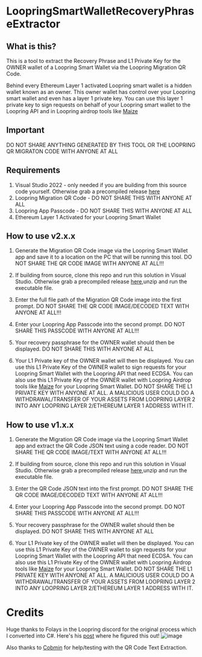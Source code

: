# LoopringSmartWalletRecoveryPhraseExtractor
## What is this?
This is a tool to extract the Recovery Phrase and L1 Private Key for the OWNER wallet of a Loopring Smart Wallet via the Loopring Migration QR Code. 

Behind every Ethereum Layer 1 activated Loopring smart wallet is a hidden wallet known as an owner. This owner wallet has control over your Loopring smart wallet and even has a layer 1 private key. You can use this layer 1 private key to sign requests on behalf of your Loopring smart wallet to the Loopring API and in Loopring airdrop tools like [Maize](https://github.com/cobmin/Maize)

## Important
DO NOT SHARE ANYTHING GENERATED BY THIS TOOL OR THE LOOPRING QR MIGRATON CODE WITH ANYONE AT ALL

## Requirements
1. Visual Studio 2022 - only needed if you are building from this source code yourself. Otherwise grab a precompiled release [here](https://github.com/fudgebucket27/LoopringSmartWalletRecoveryPhraseExtractor/releases)
2. Loopring Migration QR Code - DO NOT SHARE THIS WITH ANYONE AT ALL
3. Loopring App Passcode - DO NOT SHARE THIS WITH ANYONE AT ALL
4. Ethereum Layer 1 Activated for your Loopring Smart Wallet

## How to use v2.x.x

1. Generate the Migration QR Code image via the Loopring Smart Wallet app and save it to a location on the PC that will be running this tool.  DO NOT SHARE THE QR CODE IMAGE WITH ANYONE AT ALL!!!

2. If building from source, clone this repo and run this solution in Visual Studio. Otherwise grab a precompiled release  [here](https://github.com/fudgebucket27/LoopringSmartWalletRecoveryPhraseExtractor/releases),unzip and run the executable file.

3. Enter the full file path of the Migration QR Code image  into the first prompt. DO NOT SHARE THE QR CODE IMAGE/DECODED TEXT WITH ANYONE AT ALL!!!

4. Enter your Loopring App Passcode into the second prompt. DO NOT SHARE THIS PASSCODE WITH ANYONE AT ALL!!!

5. Your recovery passphrase for the OWNER wallet should then be displayed. DO NOT SHARE THIS WITH ANYONE AT ALL

6. Your L1 Private key of the OWNER wallet will then be displayed. You can use this L1 Private Key of the OWNER wallet to sign requests for your Loopring Smart Wallet with the Loopring API that need ECDSA. You can also use this L1 Private Key of the OWNER wallet with Loopring Airdrop tools like [Maize](https://github.com/cobmin/Maize) for your Loopring Smart Wallet. DO NOT SHARE THE L1 PRIVATE KEY WITH ANYONE AT ALL. A MALICIOUS USER COULD DO A WITHDRAWAL/TRANSFER OF YOUR ASSETS FROM LOOPRING LAYER 2 INTO ANY LOOPRING LAYER 2/ETHEREUM LAYER 1 ADDRESS WITH IT.

## How to use v1.x.x

1. Generate the Migration QR Code image via the Loopring Smart Wallet app and extract the QR Code JSON text using a code reader.  DO NOT SHARE THE QR CODE IMAGE/TEXT WITH ANYONE AT ALL!!!

2. If building from source, clone this repo and run this solution in Visual Studio. Otherwise grab a precompiled release  [here](https://github.com/fudgebucket27/LoopringSmartWalletRecoveryPhraseExtractor/releases),unzip and run the executable file.

3. Enter the QR Code JSON text into the first prompt. DO NOT SHARE THE QR CODE IMAGE/DECODED TEXT WITH ANYONE AT ALL!!!

4. Enter your Loopring App Passcode into the second prompt. DO NOT SHARE THIS PASSCODE WITH ANYONE AT ALL!!!

5. Your recovery passphrase for the OWNER wallet should then be displayed. DO NOT SHARE THIS WITH ANYONE AT ALL

6. Your L1 Private key of the OWNER wallet will then be displayed. You can use this L1 Private Key of the OWNER wallet to sign requests for your Loopring Smart Wallet with the Loopring API that need ECDSA. You can also use this L1 Private Key of the OWNER wallet with Loopring Airdrop tools like [Maize](https://github.com/cobmin/Maize) for your Loopring Smart Wallet. DO NOT SHARE THE L1 PRIVATE KEY WITH ANYONE AT ALL. A MALICIOUS USER COULD DO A WITHDRAWAL/TRANSFER OF YOUR ASSETS FROM LOOPRING LAYER 2 INTO ANY LOOPRING LAYER 2/ETHEREUM LAYER 1 ADDRESS WITH IT.

# Credits
Huge thanks to Folays in the Loopring discord for the original process which I converted into C#. Here's his [post](https://discord.com/channels/488848270525857792/700743843921920073/1089542488240439498) where he figured this out!
![image](https://github.com/fudgebucket27/LoopringSmartWalletRecoveryPhraseExtractor/assets/5258063/4a4bc2fd-82c2-440e-858f-cd6f2c4d961d)

Also thanks to [Cobmin](https://twitter.com/cobmin) for help/testing with the QR Code Text Extraction.
